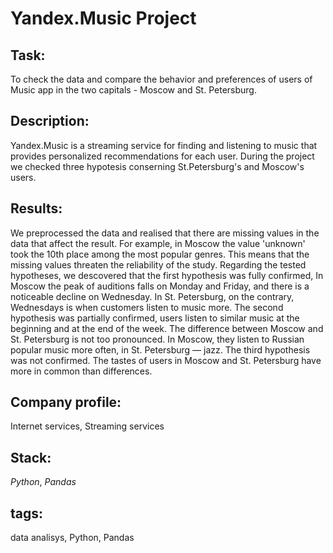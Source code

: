 # Yandex.Music Project

## Task:
To check the data and compare the behavior and preferences of users of Music app in the two capitals - Moscow and St. Petersburg.

## Description:
Yandex.Music is a streaming service for finding and listening to music that provides personalized recommendations for each user. During the project we checked three hypotesis conserning St.Petersburg's and Moscow's users.

## Results:
We preprocessed the data and realised that there are missing values in the data that affect the result. For example, in Moscow the value 'unknown' took the 10th place among the most popular genres. This means that the missing values threaten the reliability of the study.
Regarding the tested hypotheses, we descovered that the first hypothesis was fully confirmed, In Moscow the peak of auditions falls on Monday and Friday, and there is a noticeable decline on Wednesday. In St. Petersburg, on the contrary, Wednesdays is when customers listen to music more.
The second hypothesis was partially confirmed, users listen to similar music at the beginning and at the end of the week. The difference between Moscow and St. Petersburg is not too pronounced. In Moscow, they listen to Russian popular music more often, in St. Petersburg — jazz.
The third hypothesis was not confirmed. The tastes of users in Moscow and St. Petersburg have more in common than differences.

## Company profile:
Internet services, Streaming services 

## Stack:
*Python*, *Pandas*

## tags:
data analisys, Python, Pandas
